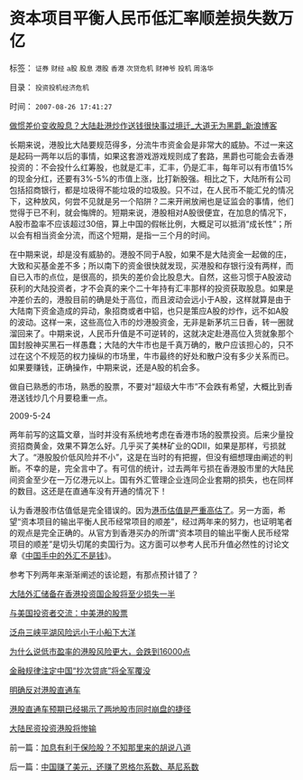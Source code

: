 # 资本项目平衡人民币低汇率顺差损失数万亿

标签： `证券` `财经` `a股` `股息` `港股` `香港` `次贷危机` `财神爷` `投机` `周洛华` 

目录： `投资投机经济危机`

时间： `2007-08-26 17:41:27`

[做惯差价变收股息？大陆赴港炒作送钱很快事过境迁_大道无为黑爵_新浪博客](../../../2007/8/26/资本项目平衡人民币低汇率顺差损失数万亿.md)

长期来说，港股比大陆要规范得多，分流牛市资金会是非常大的威胁。不过一来这是起码一两年以后的事情，如果这套游戏游戏规则成了套路，黑爵也可能会去香港投资的：不会投什么红筹股，也就是汇丰，汇丰，仍是汇丰，每年可以有市值15%的现金分红，还要有3%-5%的市值上涨，比打新股强。相比之下，大陆所有公司包括招商银行，都是垃圾得不能垃圾的垃圾股。只不过，在人民币不能汇兑的情况下，这种放风，何尝不见就是另一个陷阱？二来开闸放闸也是证监会的事情，他们觉得于已不利，就会悔牌的。短期来说，港股相对A股很便宜，在加息的情况下，A股市盈率不应该超过30倍，算上中国的假帐比例，大概足可以抵消“成长性”；所以会有相当资金分流，而这个短期，是指一三个月的时间。

在中期来说，却是没有威胁的。港股不同于A股，如果不是大陆资金一起做的庄，大致和买基金差不多；所以南下的资金很快就发现，买港股和存银行没有两样，而自已入市的点位，是很高的，损失的差价会比股息大。自然，这些习惯于A股波动获利的大陆投资者，才不会真的来个二十年持有汇丰那样的投资获取股息。如果是冲差价去的，港股目前的确是处于高位，而且波动会远小于A股，这样就算是由于大陆南下资金造成的异动，象招商或者中铝，也只是策应A股的炒作，远不如A股的波动。这样一来，这些高位入市的炒港股资金，无非是新茅坑三日香，转一圈就溜回来了。中期来说，人民币升值是不可逆转的，这就决定赴港高位入货就象那个国封股神买黑石一样愚蠢；大陆的大牛市也是千真万确的，散户应该担心的，只不过在这个不规范的权力操纵的市场里，牛市最终的好处和散户没有多少关系而已。如果要赚钱，正确操作，中期来说，还是A股的机会多。

做自已熟悉的市场，熟悉的股票，不要对“超级大牛市”不会跌有希望，大概比到香港送钱炒几个月要稳重一点。

2009-5-24

两年前写的这篇文章，当时并没有系统地考虑在香港市场的股票投资。后来少量投资招商黄金，效果不算怎么好。几乎买了美林矿业的QDII，如果是那样，亏损就大了。“港股股价低风险并不小”，这是在当时的有把握，但没有细想理由阐述的判断。不幸的是，完全言中了。有可信的统计，过去两年亏损在香港股市里的大陆民间资金至少在一万亿港元以上。国有外汇管理企业连同企业套期的损失，也在同样的数目。这还是在直通车没有开通的情况下！

认为香港股市估值低是完全错误的。因为[港币估值是严重高估了](../../../2009/1/15/大陆外汇储备在香港投资国企股将至少损失一半.md)。另一方面，希望“资本项目的输出平衡人民币经常项目的顺差”，经过两年来的努力，也证明笔者的观点是完全正确的。从官方到香港买办的所谓“资本项目的输出平衡人民币经常项目的顺差”是切头切尾的卖国行为。这方面可以参考人民币升值必然性的讨论文章《[中国手中的外汇不是钱](../../../2008/7/17/在中国手中的外汇不是钱.md)》。

参考下列两年来渐渐阐述的该论题，有那点预计错了？

[大陆外汇储备在香港投资国企股将至少损失一半](../../../2009/1/15/大陆外汇储备在香港投资国企股将至少损失一半.md)

[与美国投资者交流：中美港的股票](../../../2008/10/21/与美国投资者交流：中美港的股票.md)

[泛舟三峡平湖风险远小于小船下大洋](../../../2007/12/7/泛舟三峡平湖风险远小于小船下大洋.md)

[为什么说低市盈率的港股风险更大，会跌到16000点](../../../2008/1/19/为什么说低市盈率的港股风险更大，会跌到16000点.md)

[金融规律注定中国“抄次贷底”将全军覆没](../../../2008/2/28/金融规律注定中国“抄次贷底”将全军覆没.md)

[明确反对港股直通车](../../../2007/11/21/“钱留给自已用”明确反对港股直通车输出国内外汇资本.md)

[港股直通车预期已经揭示了两地股市同时崩盘的捷径](../../../2007/10/5/港股直通车预期已经揭示了两地股市同时崩盘的捷径.md)

[大陆民资投资港股将惨输](../../../2007/8/26/资本项目平衡人民币低汇率顺差损失数万亿.md)



前一篇：[加息有利于保险股？不知那里来的胡说八道](../../../2007/8/26/加息有利于保险股？不知那里来的胡说八道.md)

后一篇：[中国赚了美元，还赚了恩格尔系数、基尼系数](../../../2007/8/26/中国赚了美元，还赚了恩格尔系数、基尼系数.md)